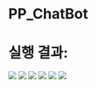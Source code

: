 # PP_ChatBot

# 실행 결과:

<div>
  <img = widht = "200" src = "https://user-images.githubusercontent.com/56243235/71173794-fd6e4800-22a6-11ea-8e8d-1b42fd6d0097.PNG">
  <img = widht = "200" src = "https://user-images.githubusercontent.com/56243235/71173795-fe06de80-22a6-11ea-9d6b-7a59af74f700.PNG">
  <img = widht = "200" src = "https://user-images.githubusercontent.com/56243235/71173796-fe06de80-22a6-11ea-8d5b-850811888e02.PNG">
  <img = widht = "200" src = "https://user-images.githubusercontent.com/56243235/71173798-fe06de80-22a6-11ea-969b-4df3e3765c47.PNG">
  <img = widht = "200" src = "https://user-images.githubusercontent.com/56243235/71173799-fe06de80-22a6-11ea-972a-47377c2ed028.PNG">
  <img = widht = "200" src = "https://user-images.githubusercontent.com/56243235/71173800-fe9f7500-22a6-11ea-9764-e70591a0f349.PNG">

